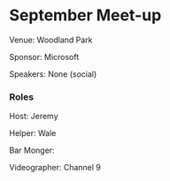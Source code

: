 # September Meet-up

Venue: Woodland Park

Sponsor: Microsoft

Speakers: None (social)


### Roles

Host: Jeremy

Helper: Wale

Bar Monger: 

Videographer: Channel 9
